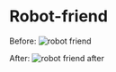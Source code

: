 # Robot-friend
Before:
![robot friend](https://user-images.githubusercontent.com/61430925/87100230-390c3780-c222-11ea-9505-40ce5effc56b.gif)

After:
![robot friend after](https://user-images.githubusercontent.com/61430925/87101382-58f12a80-c225-11ea-855b-e525e747977d.gif)

